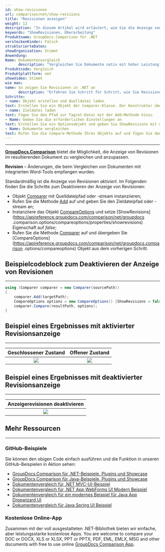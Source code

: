 ```yaml
---
id: show-revisionen
url: comparison/net/show-revisions
title: "Revisionen anzeigen"
weight: 12
description: "In diesem Artikel wird erläutert, wie Sie die Anzeige von Revisionen im resultierenden Dokument in GroupDocs.Comparison für .NET anpassen."
keywords: "ShowRevisionen, Überarbeitung"
Produktname: GroupDocs.Comparison für .NET
versteckenKinder: Falsch
strukturierteDaten:
showOrganization: Stimmt
Anwendung:
Name: Dokumentenvergleich
      description: "Vergleichen Sie Dokumente nativ mit hoher Leistung unter Verwendung der C#-Sprache und GroupDocs.Comparison für .NET"
Produktcode: Vergleich
Produktplattform: net
showVideo: Stimmt
wie man:
name: So zeigen Sie Revisionen in .NET an
      description: "Erfahren Sie Schritt für Schritt, wie Sie Revisionen in .NET anzeigen"
Schritte:
- name: Objekt erstellen und Quelldatei laden
text: Erstellen Sie ein Objekt der Comparer-Klasse. Der Konstruktor übernimmt den Pfadparameter der Quelldatei. Sie können je nach Ihren Anforderungen einen absoluten oder relativen Dateipfad angeben.
- name: Zieldatei laden
text: Fügen Sie den Pfad zur Tagret-Datei mit der Add-Methode hinzu
- Name: Geben Sie die erforderlichen Einstellungen an
text: Erstellen Sie ein Optionsobjekt und geben Sie ShowRevisions mit dem Wert true an.
- Name: Dokumente vergleichen
text: Rufen Sie die Compare-Methode Ihres Objekts auf und fügen Sie den resultierenden Dateipfadparameter und das Optionsobjekt ein.
---
```


***

**[GroupDocs.Comparison](https://products.groupdocs.com/comparison/net)** bietet die Möglichkeit, die Anzeige von Revisionen im resultierenden Dokument zu vergleichen und anzupassen.

**Revision** – Änderungen, die beim Vergleichen von Dokumenten mit integrierten Word-Tools empfangen wurden.

Standardmäßig ist die Anzeige von Revisionen *aktiviert*. Im Folgenden finden Sie die Schritte zum Deaktivieren der Anzeige von Revisionen:

* Objekt [Comparer](https://apireference.groupdocs.com/comparison/net/groupdocs.comparison/comparer) mit Quelldateipfad oder -stream instanziieren;
* Rufen Sie die Methode [Add](https://apireference.groupdocs.com/comparison/net/groupdocs.comparison/comparer/methods/add/index) auf und geben Sie den Zieldateipfad oder -stream an;
* Instanziiere das Objekt [CompareOptions](https://apireference.groupdocs.com/comparison/net/groupdocs.comparison.options/compareoptions) und setze [ShowRevisions](https://apireference.groupdocs.com/comparison/net/groupdocs .comparison.options/compareoptions/properties/showrevisions) Eigenschaft auf *false*;
* Rufen Sie die Methode [Comparer](https://apireference.groupdocs.com/comparison/net/groupdocs.comparison/comparer) auf und übergeben Sie [CompareOptions](https://apireference.groupdocs.com/comparison/net/groupdocs.comparison .options/compareoptions) Objekt aus dem vorherigen Schritt.

## Beispielcodeblock zum Deaktivieren der Anzeige von Revisionen

---

```csharp
using (Comparer comparer = new Comparer(sourcePath))
{
    comparer.Add(targetPath);
    CompareOptions options = new CompareOptions() {ShowRevisions = false};
    comparer.Compare(resultPath, options);
}
```

## Beispiel eines Ergebnisses mit aktivierter Revisionsanzeige

---

| Geschlossener Zustand | Offener Zustand |
|:---:|:---:|
| ![](/comparison/net/images/show-revisions-true-close-revisions.png) | ![](/comparison/net/images/show-revisions-true-open-revisions.png) |

## Beispiel eines Ergebnisses mit deaktivierter Revisionsanzeige

---

| Anzeigerevisionen deaktivieren |
|:---:|
| ![](/comparison/net/images/show-revisions-false.png) |

## Mehr Ressourcen

---

### GitHub-Beispiele
Sie können den obigen Code einfach ausführen und die Funktion in unseren GitHub-Beispielen in Aktion sehen:
* [GroupDocs.Comparison für .NET-Beispiele, Plugins und Showcase](https://github.com/groupdocs-comparison/GroupDocs.Comparison-for-.NET)
* [GroupDocs.Comparison für Java-Beispiele, Plugins und Showcase](https://github.com/groupdocs-comparison/GroupDocs.Comparison-for-Java)
* [Dokumentenvergleich für .NET MVC-UI-Beispiel](https://github.com/groupdocs-comparison/GroupDocs.Comparison-for-.NET-MVC)
* [Dokumentenvergleich für .NET App WebForms UI Modern Beispiel](https://github.com/groupdocs-comparison/GroupDocs.Comparison-for-.NET-WebForms)
* [Dokumentenvergleich für ein modernes Beispiel für Java App Dropwizard UI](https://github.com/groupdocs-comparison/GroupDocs.Comparison-for-Java-Dropwizard)
* [Dokumentenvergleich für Java Spring UI Beispiel](https://github.com/groupdocs-comparison/GroupDocs.Comparison-for-Java-Spring)
    

### Kostenlose Online-App
Zusammen mit der voll ausgestatteten .NET-Bibliothek bieten wir einfache, aber leistungsstarke kostenlose Apps.
You are welcome to compare your DOC or DOCX, XLS or XLSX, PPT or PPTX, PDF, EML, EMLX, MSG and other documents with free to use online [GroupDocs Comparison App](https://products.groupdocs.app/comparison).
